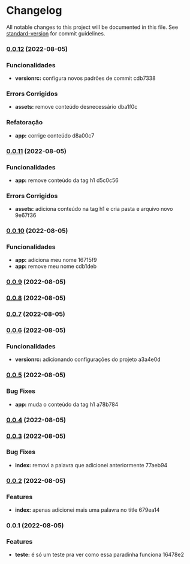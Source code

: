 # Changelog

All notable changes to this project will be documented in this file. See [standard-version](https://github.com/conventional-changelog/standard-version) for commit guidelines.

### [0.0.12](///compare/v0.0.11...v0.0.12) (2022-08-05)


### Funcionalidades

* **versionrc:** configura novos padrões de commit cdb7338


### Errors Corrigidos

* **assets:** remove conteúdo desnecessário dba1f0c


### Refatoração

* **app:** corrige conteúdo d8a00c7

### [0.0.11](///compare/v0.0.10...v0.0.11) (2022-08-05)


### Funcionalidades

* **app:** remove conteúdo da tag h1 d5c0c56


### Errors Corrigidos

* **assets:** adiciona conteúdo na tag h1 e cria pasta e arquivo novo 9e67f36

### [0.0.10](///compare/v0.0.9...v0.0.10) (2022-08-05)


### Funcionalidades

* **app:** adiciona meu nome 16715f9
* **app:** remove meu nome cdb1deb

### [0.0.9](///compare/v0.0.8...v0.0.9) (2022-08-05)

### [0.0.8](///compare/v0.0.7...v0.0.8) (2022-08-05)

### [0.0.7](///compare/v0.0.6...v0.0.7) (2022-08-05)

### [0.0.6](///compare/v0.0.5...v0.0.6) (2022-08-05)


### Funcionalidades

* **versionrc:** adicionando configurações do projeto a3a4e0d

### [0.0.5](///compare/v0.0.4...v0.0.5) (2022-08-05)


### Bug Fixes

* **app:** muda o conteúdo da tag h1 a78b784

### [0.0.4](///compare/v0.0.3...v0.0.4) (2022-08-05)

### [0.0.3](///compare/v0.0.2...v0.0.3) (2022-08-05)


### Bug Fixes

* **index:** removi a palavra que adicionei anteriormente 77aeb94

### [0.0.2](///compare/v0.0.1...v0.0.2) (2022-08-05)


### Features

* **index:** apenas adicionei mais uma palavra no title 679ea14

### 0.0.1 (2022-08-05)


### Features

* **teste:** é só um teste pra ver como essa paradinha funciona 16478e2
